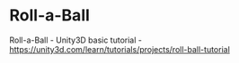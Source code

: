# Roll-a-Ball

Roll-a-Ball - Unity3D basic tutorial - https://unity3d.com/learn/tutorials/projects/roll-ball-tutorial
